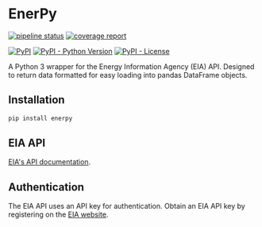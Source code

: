 EnerPy
======
[![pipeline status](https://gitlab.com/mpca-adau/enerpy/badges/master/pipeline.svg)](https://gitlab.com/mpca-adau/enerpy/-/commits/master)
[![coverage report](https://gitlab.com/mpca-adau/enerpy/badges/master/coverage.svg)](https://gitlab.com/mpca-adau/enerpy/-/commits/master)

[![PyPI](https://img.shields.io/pypi/v/enerpy?style=flat-square)](https://pypi.org/project/enerpy/)
[![PyPI - Python Version](https://img.shields.io/pypi/pyversions/enerpy?style=flat-square)](https://pypi.org/project/enerpy/)
[![PyPI - License](https://img.shields.io/pypi/l/enerpy?style=flat-square)](https://pypi.org/project/enerpy/)


A Python 3 wrapper for the Energy Information Agency (EIA) API. Designed to
return data formatted for easy loading into pandas DataFrame objects.

Installation
-----
```sh
pip install enerpy
```


EIA API
------------------------------
[EIA's API documentation](https://www.eia.gov/opendata/commands.php).


Authentication
-----

The EIA API uses an API key for authentication. Obtain an EIA API key by registering on
the [EIA website](https://www.eia.gov/opendata/register.php).

